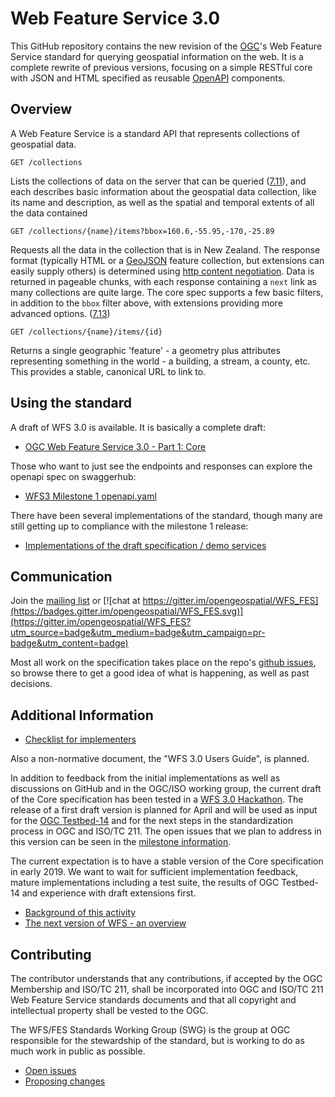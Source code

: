 # Web Feature Service 3.0 

This GitHub repository contains the new revision of the [OGC](http://opengeospatial.org)'s
Web Feature Service standard for querying geospatial information on the web. It is a complete
rewrite of previous versions, focusing on a simple RESTful core with JSON and HTML specified
as reusable [OpenAPI](http://openapis.org) components.

## Overview

A Web Feature Service is a standard API that represents collections of geospatial data. 

```
GET /collections
```

Lists the collections of data on the server that can be queried ([7.11](https://rawgit.com/opengeospatial/WFS_FES/master/docs/17-069.html#_feature_collections_metadata)), 
and each describes basic information about the geospatial data collection, like its name and description, as well as the 
spatial and temporal extents of all the data contained

```
GET /collections/{name}/items?bbox=160.6,-55.95,-170,-25.89
```

Requests all the data in the collection that is in New Zealand. The response format (typically HTML or a 
[GeoJSON](http://geojson.org/) feature collection, but extensions can easily supply others) is determined using 
[http content negotiation](https://restfulapi.net/content-negotiation/). Data is returned in pageable chunks, with each 
response containing a `next` link as many collections are quite large. The core spec supports a few basic filters, in 
addition to the `bbox` filter above, with extensions providing more advanced options. 
([7.13](https://rawgit.com/opengeospatial/WFS_FES/master/docs/17-069.html#_feature_collections))

```
GET /collections/{name}/items/{id} 
```

Returns a single geographic 'feature' - a geometry plus attributes representing something in the world - a building, a stream, a county, etc. This provides
a stable, canonical URL to link to.

## Using the standard

A draft of WFS 3.0 is available. It is basically a complete draft:

* [OGC Web Feature Service 3.0 - Part 1: Core](https://rawgit.com/opengeospatial/WFS_FES/master/docs/17-069.html)

Those who want to just see the endpoints and responses can explore the openapi spec on swaggerhub:

* [WFS3 Milestone 1 openapi.yaml](https://app.swaggerhub.com/apis/cholmesgeo/WFS3/M1)

There have been several implementations of the standard, though many are still getting up to compliance with the 
milestone 1 release:

* [Implementations of the draft specification / demo services](implementations.md)

## Communication

Join the [mailing list](https://lists.opengeospatial.org/mailman/listinfo/wfs-fes.swg) or [![chat at https://gitter.im/opengeospatial/WFS_FES](https://badges.gitter.im/opengeospatial/WFS_FES.svg)](https://gitter.im/opengeospatial/WFS_FES?utm_source=badge&utm_medium=badge&utm_campaign=pr-badge&utm_content=badge)

Most all work on the specification takes place on the repo's [github issues](https://github.com/opengeospatial/WFS_FES/issues), so browse there to get
a good idea of what is happening, as well as past decisions.

## Additional Information

* [Checklist for implementers](guide/conformance_checklist.md)

Also a non-normative document, the "WFS 3.0 Users Guide", is planned.

In addition to feedback from the initial implementations as well as discussions on GitHub and in the OGC/ISO working group,
the current draft of the Core specification has been tested in a [WFS 3.0 Hackathon](https://github.com/opengeospatial/wfs3hackathon).
The release of a first draft version is planned for April and will be used as input for the [OGC Testbed-14](http://www.opengeospatial.org/projects/initiatives/testbed14)
and for the next steps in the standardization process in OGC and ISO/TC 211. The open issues that we plan to address in this version
can be seen in the [milestone information](https://github.com/opengeospatial/WFS_FES/milestone/1).

The current expectation is to have a stable version of the Core specification in early 2019. We want to wait for sufficient
implementation feedback, mature implementations including a test suite, the results of OGC Testbed-14 and experience with
draft extensions first.

* [Background of this activity](background.md)
* [The next version of WFS - an overview](overview.md)

## Contributing

The contributor understands that any contributions, if accepted by the OGC Membership and ISO/TC 211, shall be incorporated into
OGC and ISO/TC 211 Web Feature Service standards documents and that all copyright and intellectual property shall be vested to the OGC.

The WFS/FES Standards Working Group (SWG) is the group at OGC responsible for the stewardship of the standard, but is
working to do as much work in public as possible.

* [Open issues](https://github.com/opengeospatial/WFS_FES/issues)
* [Proposing changes](https://github.com/opengeospatial/WFS_FES/wiki/Propose-a-change-to-a-draft-of-a-WFS-specification-document)
